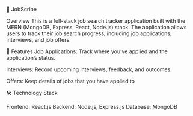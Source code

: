 🚀 JobScribe

Overview
This is a full-stack job search tracker application built with the MERN (MongoDB, Express, React, Node.js) stack. The application allows users to track their job search progress, including job applications, interviews, and job offers.

🎯 Features
Job Applications: Track where you’ve applied and the application’s status.

Interviews: Record upcoming interviews, feedback, and outcomes.

Offers: Keep details of jobs that you have applied to


🛠️ Technology Stack

Frontend: React.js
Backend: Node.js, Express.js
Database: MongoDB

